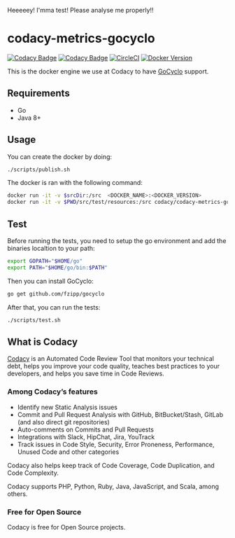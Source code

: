 
Heeeeey! I'mma test! Please analyse me properly!!

# codacy-metrics-gocyclo

[![Codacy Badge](https://api.codacy.com/project/badge/Grade/bf84767dabda4586bdb8a7c434c1f568)](https://www.codacy.com/gh/codacy/codacy-metrics-gocyclo?utm_source=github.com&amp;utm_medium=referral&amp;utm_content=codacy/codacy-metrics-gocyclo&amp;utm_campaign=Badge_Grade)
[![Codacy Badge](https://api.codacy.com/project/badge/Coverage/bf84767dabda4586bdb8a7c434c1f568)](https://www.codacy.com/gh/codacy/codacy-metrics-gocyclo?utm_source=github.com&utm_medium=referral&utm_content=codacy/codacy-metrics-gocyclo&utm_campaign=Badge_Coverage)
[![CircleCI](https://circleci.com/gh/codacy/codacy-metrics-gocyclo.svg?style=svg)](https://circleci.com/gh/codacy/codacy-metrics-gocyclo)
[![Docker Version](https://images.microbadger.com/badges/version/codacy/codacy-metrics-gocyclo.svg)](https://microbadger.com/images/codacy/codacy-metrics-gocyclo "Get your own version badge on microbadger.com")

This is the docker engine we use at Codacy to have [GoCyclo](https://github.com/fzipp/gocyclo) support.

## Requirements

* Go
* Java 8+

## Usage

You can create the docker by doing:

```bash
./scripts/publish.sh
```

The docker is ran with the following command:

```bash
docker run -it -v $srcDir:/src  <DOCKER_NAME>:<DOCKER_VERSION>
docker run -it -v $PWD/src/test/resources:/src codacy/codacy-metrics-gocyclo:latest
```

## Test

Before running the tests, you need to setup the go environment
and add the binaries localtion to your path:

```bash
export GOPATH="$HOME/go"
export PATH="$HOME/go/bin:$PATH"
```

Then you can install GoCyclo:

```bash
go get github.com/fzipp/gocyclo
```

After that, you can run the tests:

```bash
./scripts/test.sh
```

## What is Codacy

[Codacy](https://www.codacy.com/) is an Automated Code Review Tool that monitors your technical debt, helps you improve your code quality, teaches best practices to your developers, and helps you save time in Code Reviews.

### Among Codacy’s features

- Identify new Static Analysis issues
- Commit and Pull Request Analysis with GitHub, BitBucket/Stash, GitLab (and also direct git repositories)
- Auto-comments on Commits and Pull Requests
- Integrations with Slack, HipChat, Jira, YouTrack
- Track issues in Code Style, Security, Error Proneness, Performance, Unused Code and other categories

Codacy also helps keep track of Code Coverage, Code Duplication, and Code Complexity.

Codacy supports PHP, Python, Ruby, Java, JavaScript, and Scala, among others.

### Free for Open Source

Codacy is free for Open Source projects.
